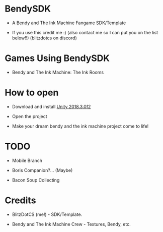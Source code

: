 # BendySDK

* A Bendy and The Ink Machine Fangame SDK/Template

* If you use this credit me :) (also contact me so I can put you on the list below!!) (blitzdotcs on discord)

# Games Using BendySDK

* Bendy and The Ink Machine: The Ink Rooms

# How to open

* Download and install [Unity 2018.3.0f2](https://download.unity3d.com/download_unity/f023c421e164/UnityDownloadAssistant-2018.3.0f1.exe)

* Open the project

* Make your dream bendy and the ink machine project come to life!

# TODO

* Mobile Branch

* Boris Companion?... (Maybe)

* Bacon Soup Collecting

# Credits

* BlitzDotCS (me!) - SDK/Template.

* Bendy and The Ink Machine Crew - Textures, Bendy, etc.


